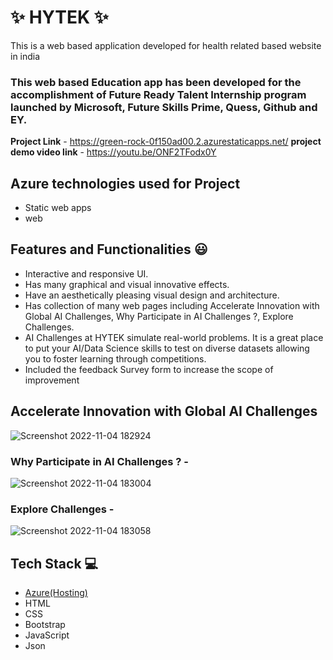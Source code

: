 
# ✨  HYTEK ✨

This is a web based application developed for health related based website in india

### This web based Education app has been developed for the accomplishment of Future Ready Talent Internship program launched by Microsoft, Future Skills Prime, Quess, Github and EY.


**Project Link** - https://green-rock-0f150ad00.2.azurestaticapps.net/
**project demo video link** - https://youtu.be/ONF2TFodx0Y

## Azure technologies used for Project

- Static web apps
- web

## Features and Functionalities 😃

- Interactive and responsive UI.
- Has many graphical and visual innovative effects.
- Have an aesthetically pleasing visual design and architecture.
- Has collection of many web pages including Accelerate Innovation with Global AI Challenges, Why Participate in
AI Challenges ?, Explore Challenges.
- AI Challenges at HYTEK simulate real-world problems. It is a great place to put your AI/Data Science skills to test on diverse datasets allowing you to foster learning through competitions.
- Included the feedback Survey form to increase the scope of improvement 

## Accelerate Innovation with Global AI Challenges

![Screenshot 2022-11-04 182924](https://github.com/serivocal/hytek/blob/master/screenshots/Screenshot%202023-02-23%20153735.png)


### Why Participate in AI Challenges ? -

![Screenshot 2022-11-04 183004](https://github.com/serivocal/hytek/blob/master/screenshots/Screenshot%202023-02-23%20160510.png)

### Explore Challenges -
![Screenshot 2022-11-04 183058](https://github.com/serivocal/hytek/blob/master/screenshots/Screenshot%202023-02-23%20160555.png)


## Tech Stack 💻

- [Azure(Hosting)](https://azure.microsoft.com/en-in/features/azure-portal/)
- HTML
- CSS
- Bootstrap
- JavaScript
- Json